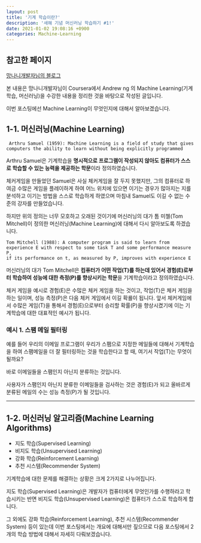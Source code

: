 ```yaml
---
layout: post
title: '기계 학습이란?'
description: '새해 기념 머신러닝 학습하기 #1!'
date: 2021-01-02 19:08:16 +0900
categories: Machine-Learning 
---
```

## 참고한 페이지
[망나니개발자님의 블로그][man]

본 내용은 망나니개발자님이 Coursera에서 Andrew ng 의 Machine Learning(기계학습, 머신러닝)을 수강한 내용을 정리한 것을 바탕으로 작성된 글입니다. 

이번 포스팅에선 Machine Learning이 무엇인지에 대해서 알아보겠습니다.

## 1-1. 머신러닝(Machine Learning)

     Arthru Samuel (1959): Machine Learning is a field of study that gives computers the ability to learn without being explicitly programmed

Arthru Samuel은 기계학습을 **명시적으로 프로그램이 작성되지 않아도 컴퓨터가 스스로 학습할 수 있는 능력을 제공하는 학문**이라 정의하였습니다. 

체커게임을 만들었던 Samuel은 사실 체커게임을 잘 두지 못했지만, 그의 컴퓨터로 하여금 수많은 게임을 플레이하게 하여 어느 위치에 있으면 이기는 경우가 많아지는 지를 분석하고 이기는 방법을 스스로 학습하게 하였으며 마침내 Samuel도 이길 수 없는 수준의 강자를 만들었습니다. 

하지만 위의 정의는 너무 모호하고 오래된 것이기에 머신러닝의 대가 톰 미첼(Tom Mitchell)이 정의한 머신러닝(Machine Learning)에 대해서 다시 알아보도록 하겠습니다.

    Tom Mitchell (1988): A computer program is said to learn from experience E with respect to some task T and some performance measure P,
    if its performance on t, as measured by P, improves with experience E

머신러닝의 대가 Tom Mitchell은 **컴퓨터가 어떤 작업(T)를 하는데 있어서 경험(E)로부터 학습하여 성능에 대한 측정(P)를 향상시키는 학문**을 기계학습이라고 정의하였습니다. 

체커 게임을 예시로 경험(E)은 수많은 체커 게임을 하는 것이고, 작업(T)은 체커 게임을 하는 일이며, 성능 측정(P)은 다음 체커 게임에서 이길 확룔이 됩니다. 앞서 체커게임에서 수많은 게임(T)을 통해서 경험(E)으로부터 승리할 확률(P)을 향상시켰기에 이는 기계학습에 대한 대표적인 예시가 됩니다.

### 예시 1. 스팸 메일 필터링
예를 들어 우리의 이메일 프로그램이 우리가 스팸으로 지정한 메일들에 대해서 기계학습을 하여 스팸메일을 더 잘 필터링하는 것을 학습한다고 할 때, 여기서 작업(T)는 무엇이 될까요?

바로 이메일들을 스팸인지 아닌지 분류하는 것입니다.

사용자가 스팸인지 아닌지 분류한 이메일들을 검사하는 것은 경험(E)가 되고 올바르게 분류된 메일의 수는 성능 측정(P)가 될 것입니다.

---

## 1-2. 머신러닝 알고리즘(Machine Learning Algorithms)
- 지도 학습(Supervised Learning)
- 비지도 학습(Unsupervised Learning)
- 강화 학습(Reinforcement Learning)
- 추천 시스템(Recommender System)
    
기계학습에 대한 문제를 해결하는 상황은 크게 2가지로 나누어집니다. 

지도 학습(Supervised Learning)은 개발자가 컴퓨터에게 무엇인가를 수행하라고 학습시키는 반면 비지도 학습(Unsupervised Learning)은 컴퓨터가 스스로 학습하게 합니다. 

그 외에도 강화 학습(Reinforcement Learning), 추천 시스템(Recommender System) 등이 있는데 이번 포스팅에서는 개요에 대해서만 짚으므로 다음 포스팅에서 2개의 학습 방법에 대해서 자세히 다뤄보겠습니다.




[man]: https://mangkyu.tistory.com/31?category=767742